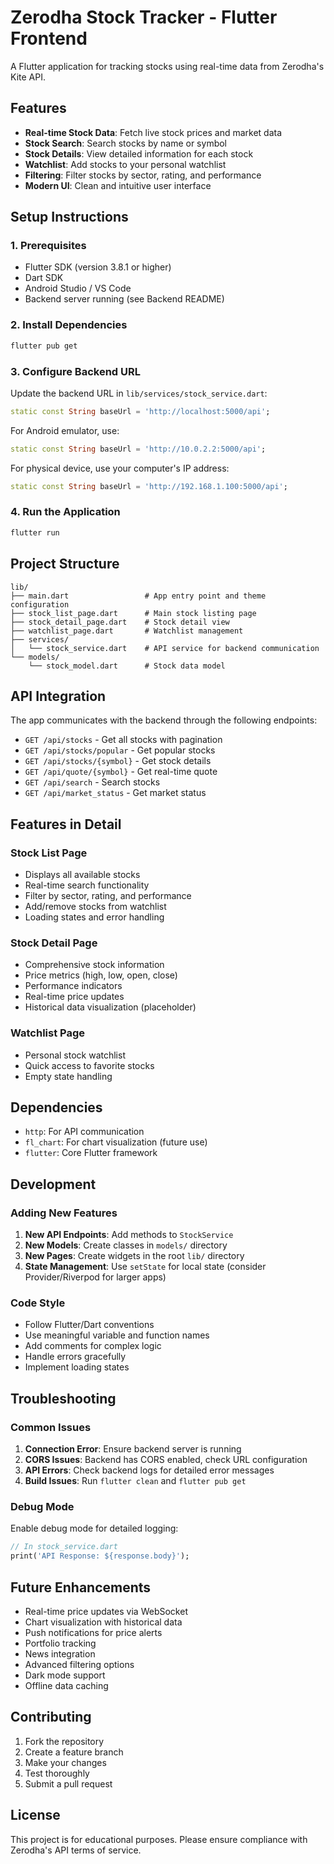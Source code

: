 # Zerodha Stock Tracker - Flutter Frontend

A Flutter application for tracking stocks using real-time data from Zerodha's Kite API.

## Features

- **Real-time Stock Data**: Fetch live stock prices and market data
- **Stock Search**: Search stocks by name or symbol
- **Stock Details**: View detailed information for each stock
- **Watchlist**: Add stocks to your personal watchlist
- **Filtering**: Filter stocks by sector, rating, and performance
- **Modern UI**: Clean and intuitive user interface

## Setup Instructions

### 1. Prerequisites

- Flutter SDK (version 3.8.1 or higher)
- Dart SDK
- Android Studio / VS Code
- Backend server running (see Backend README)

### 2. Install Dependencies

```bash
flutter pub get
```

### 3. Configure Backend URL

Update the backend URL in `lib/services/stock_service.dart`:

```dart
static const String baseUrl = 'http://localhost:5000/api';
```

For Android emulator, use:
```dart
static const String baseUrl = 'http://10.0.2.2:5000/api';
```

For physical device, use your computer's IP address:
```dart
static const String baseUrl = 'http://192.168.1.100:5000/api';
```

### 4. Run the Application

```bash
flutter run
```

## Project Structure

```
lib/
├── main.dart                 # App entry point and theme configuration
├── stock_list_page.dart      # Main stock listing page
├── stock_detail_page.dart    # Stock detail view
├── watchlist_page.dart       # Watchlist management
├── services/
│   └── stock_service.dart    # API service for backend communication
└── models/
    └── stock_model.dart      # Stock data model
```

## API Integration

The app communicates with the backend through the following endpoints:

- `GET /api/stocks` - Get all stocks with pagination
- `GET /api/stocks/popular` - Get popular stocks
- `GET /api/stocks/{symbol}` - Get stock details
- `GET /api/quote/{symbol}` - Get real-time quote
- `GET /api/search` - Search stocks
- `GET /api/market_status` - Get market status

## Features in Detail

### Stock List Page
- Displays all available stocks
- Real-time search functionality
- Filter by sector, rating, and performance
- Add/remove stocks from watchlist
- Loading states and error handling

### Stock Detail Page
- Comprehensive stock information
- Price metrics (high, low, open, close)
- Performance indicators
- Real-time price updates
- Historical data visualization (placeholder)

### Watchlist Page
- Personal stock watchlist
- Quick access to favorite stocks
- Empty state handling

## Dependencies

- `http`: For API communication
- `fl_chart`: For chart visualization (future use)
- `flutter`: Core Flutter framework

## Development

### Adding New Features

1. **New API Endpoints**: Add methods to `StockService`
2. **New Models**: Create classes in `models/` directory
3. **New Pages**: Create widgets in the root `lib/` directory
4. **State Management**: Use `setState` for local state (consider Provider/Riverpod for larger apps)

### Code Style

- Follow Flutter/Dart conventions
- Use meaningful variable and function names
- Add comments for complex logic
- Handle errors gracefully
- Implement loading states

## Troubleshooting

### Common Issues

1. **Connection Error**: Ensure backend server is running
2. **CORS Issues**: Backend has CORS enabled, check URL configuration
3. **API Errors**: Check backend logs for detailed error messages
4. **Build Issues**: Run `flutter clean` and `flutter pub get`

### Debug Mode

Enable debug mode for detailed logging:

```dart
// In stock_service.dart
print('API Response: ${response.body}');
```

## Future Enhancements

- Real-time price updates via WebSocket
- Chart visualization with historical data
- Push notifications for price alerts
- Portfolio tracking
- News integration
- Advanced filtering options
- Dark mode support
- Offline data caching

## Contributing

1. Fork the repository
2. Create a feature branch
3. Make your changes
4. Test thoroughly
5. Submit a pull request

## License

This project is for educational purposes. Please ensure compliance with Zerodha's API terms of service.

